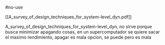 #no-use 

[[A_survey_of_design_techniques_for_system-level_dyn.pdf]]

A_survey_of_design_techniques_for_system-level_dyn, no sirve porque busca minimizar apagando cosas, en un supercomputador se quiere sacar el maximo rendimiento, apagar es mala opcion, se puede pero es mala